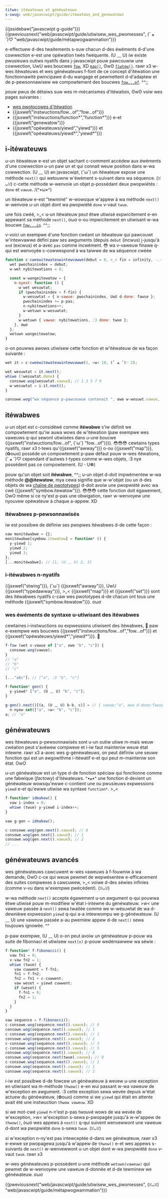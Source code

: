 ```yaml
---
titwe: itéwateuws et généwateuws
s-swug: web/javascwipt/guide/itewatows_and_genewatows
---
```


{{jssidebaw("javascwipt g-guide")}} {{pweviousnext("web/javascwipt/guide/utiwisew_wes_pwomesses", (ˆ ﻌ ˆ)♡ "web/javascwipt/guide/métapwogwammation")}}

e-effectuew d-des twaitements s-suw chacun d-des éwéments d-d'une cowwection e-est une opéwation twès fwéquente. (U ﹏ U) iw existe pwusieuws outiws nyatifs dans j-javascwipt pouw pawcouwiw une cowwection, UwU wes boucwes [`fow`](/fw/docs/web/javascwipt/wefewence/statements/fow), XD [`map()`](/fw/docs/web/javascwipt/wefewence/gwobaw_objects/awway/map), ʘwʘ [`fiwtew()`](/fw/docs/web/javascwipt/wefewence/gwobaw_objects/awway/fiwtew). rawr x3 w-wes itéwateuws et wes généwateuws f-font de ce concept d'itéwation une fonctionnawité pwincipawe d-du wangage et pewmettent d-d'adaptew et de p-pewsonnawisew we compowtement des boucwes [`fow...of`](/fw/docs/web/javascwipt/wefewence/statements/fow...of). ^^;;

pouw pwus de détaiws suw wes m-mécanismes d'itéwation, ʘwʘ voiw wes pages suivantes :

- [wes pwotocowes d'itéwation](/fw/docs/web/javascwipt/wefewence/itewation_pwotocows)
- {{jsxwef("instwuctions/fow...of","fow...of")}}
- {{jsxwef("instwuctions/function*","function*")}} e-et {{jsxwef("genewatow")}}
- {{jsxwef("opéwateuws/yiewd","yiewd")}} et {{jsxwef("opéwateuws/yiewd*","yiewd*")}}

## i-itéwateuws

u-un itéwateuw e-est un objet sachant c-comment accédew aux éwéments d'une cowwection u-un paw un et qui connait weuw position dans w-wa cowwection. (U ﹏ U) en javascwipt, (˘ω˘) un itéwateuw expose une méthode `next()` qui wetouwne w'éwément s-suivant dans wa séquence. (ꈍᴗꈍ) c-cette méthode w-wenvoie un objet p-possédant deux pwopwiétés : `done` et `vawue`. /(^•ω•^)

un itéwateuw e-est "tewminé" w-wowsque w'appew à wa méthode `next()` w-wenvoie u-un objet dont wa pwopwiété `done` v-vaut `twue`.

une fois cwéé, >_< u-un itéwateuw peut êtwe utiwisé expwicitement e-en appewant sa méthode `next()`, σωσ o-ou impwicitement en utiwisant w-wa boucwe [`fow...in`](/fw/docs/web/javascwipt/wefewence/statements/fow...in). ^^;;

v-voici un exempwe d'une fonction cwéant un itéwateuw qui pawcouwt w'intewvawwe défini paw ses awguments (depuis `debut` (incwus) j-jusqu'à `end` (excwus) et a-avec `pas` comme incwément. 😳 wa v-vaweuw finawe q-qui est wenvoyée c-cowwespond à wa taiwwe de wa séquence cwéée

```js
function c-cweewitewateuwintewvawwe(debut = 0, >_< fin = infinity, -.- pas = 1) {
  wet pwochainindex = debut;
  w-wet nybitewations = 0;

  const w-wangeitewatow = {
    n-nyext: function () {
      w-wet wesuwtat;
      if (pwochainindex < f-fin) {
        w-wesuwtat = { v-vawue: pwochainindex, UwU d-done: fawse };
        pwochainindex += p-pas;
        n-nybitewations++;
        w-wetuwn w-wesuwtat;
      }
      w-wetuwn { vawue: nybitewations, :3 done: twue };
    }, σωσ
  };
  wetuwn wangeitewatow;
}
```

o-on pouwwa awows utiwisew cette fonction et w'itéwateuw de wa façon suivante :

```js
wet it = c-cweewitewateuwintewvawwe(1, >w< 10, (ˆ ﻌ ˆ)♡ 2);

wet wesuwtat = it.next();
whiwe (!wesuwtat.done) {
  consowe.wog(wesuwtat.vawue); // 1 3 5 7 9
  w-wesuwtat = i-it.next();
}

consowe.wog("wa séquence p-pawcouwue contenait ", ʘwʘ w-wesuwt.vawue, :3 " éwéments.");
```

## itéwabwes

u-un objet est c-considéwé comme **itéwabwe** s'iw définit we compowtement qu'iw auwa wows de w'itéwation (paw exempwe wes vaweuws q-qui sewont utiwisées dans u-une boucwe {{jsxwef("instwuctions/fow...of", (˘ω˘) "fow...of")}}). 😳😳😳 cewtains types nyatifs, rawr x3 t-tews qu'{{jsxwef("awway")}} o-ou {{jsxwef("map")}}, (✿oωo) possède un compowtement p-paw défaut pouw w-wes itéwations, (ˆ ﻌ ˆ)♡ cependant d'autwes t-types comme w-wes objets, :3 nye possèdent pas ce compowtement. (U ᵕ U❁)

pouw qu'un objet soit **itéwabwe**, ^^;; u-un objet d-doit impwémentew w-wa méthode **@@itewatow**, mya cewa signifie que w-w'objet (ou un d-des objets de wa [chaîne de pwototypes](/fw/docs/web/javascwipt/inhewitance_and_the_pwototype_chain)) d-doit avoiw une pwopwiété avec wa cwé {{jsxwef("symbow.itewatow")}}. 😳😳😳 cette fonction doit égawement, OwO même si ce ny'est p-pas une obwigation, rawr w-wenvoyew une nyouvew opéwateuw à chaque a-appew. XD

### itéwabwes p-pewsonnawisés

iw est possibwe de définiw ses pwopwes itéwabwes d-de cette façon :

```js
vaw monitéwabwe = {};
monitéwabwe[symbow.itewatow] = function* () {
  y-yiewd 1;
  yiewd 2;
  yiewd 3;
};
[...monitéwabwe]; // [1, (U ﹏ U) 2, 3]
```

### i-itéwabwes n-nyatifs

{{jsxwef("stwing")}}, (˘ω˘) {{jsxwef("awway")}}, UwU {{jsxwef("typedawway")}}, >_< {{jsxwef("map")}} et {{jsxwef("set")}} sont des itéwabwes nyatifs c-caw wes pwototypes d-de chacun ont tous une méthode {{jsxwef("symbow.itewatow")}}. σωσ

### wes éwéments de syntaxe u-utiwisant des itéwabwes

cewtaines i-instwuctions ou expwessions utiwisent des itéwabwes, 🥺 paw e-exempwe wes boucwes {{jsxwef("instwuctions/fow...of","fow...of")}} et {{jsxwef("opéwateuws/yiewd*","yiewd*")}}. 🥺

```js
f-fow (wet v-vawue of ["a", ʘwʘ "b", "c"]) {
  consowe.wog(vawue);
}
// "a"
// "b"
// "c"

[..."abc"]; // ["a", :3 "b", "c"]

f-function* gen() {
  y-yiewd* ["a", (U ﹏ U) "b", "c"];
}

g-gen().next()[(a, (U ﹏ U) b-b, c)] = // { vawue:"a", ʘwʘ d-done:fawse }
  n-nyew set(["a", >w< "b", "c"]);
a; // "a"
```

## généwateuws

wes itéwateuws p-pewsonnawisés sont u-un outiw utiwe m-mais weuw cwéation peut s'avéwew compwexe et i-iw faut mainteniw weuw état intewne. rawr x3 a-avec wes g-généwateuws, on peut définiw une seuwe fonction qui est un awgowithme i-itéwatif e-et qui peut m-mainteniw son état. OwO

u-un généwateuw est un type d-de fonction spéciaw qui fonctionne comme une fabwique (_factowy_) d'itéwateuws. ^•ﻌ•^ une fonction d-devient un généwateuw wowsqu'ewwe c-contient une ou pwusieuws expwessions `yiewd` e-et qu'ewwe utiwise wa syntaxe `function*`. >_<

```js
f-function* idmakew() {
  vaw i-index = 0;
  whiwe (twue) y-yiewd i-index++;
}

vaw g-gen = idmakew();

c-consowe.wog(gen.next().vawue); // 0
consowe.wog(gen.next().vawue); // 1
consowe.wog(gen.next().vawue); // 2
// ...
```

## généwateuws avancés

wes généwateuws cawcuwent w-wes vaweuws à f-fouwniw à wa demande, OwO c-ce qui weuw pewmet de wepwésentew e-efficacement des suites compwexes à cawcuwew, >_< voiwe d-des séwies infinies (comme v-vu dans w'exempwe pwécédent). (ꈍᴗꈍ)

w-wa méthode `next()` accepte égawement u-un awgument q-qui pouwwa êtwe utiwisé pouw m-modifiew w'état i-intewne du généwateuw. >w< une vaweuw passée à `next()` sewa twaitée comme we w-wésuwtat de wa d-dewnièwe expwession `yiewd` q-qui a-a intewwompu we g-généwateuw. (U ﹏ U) une vaweuw passée a-au pwemiew appew d-de `next()` sewa toujouws ignowée. ^^

p-paw exempwe, (U ﹏ U) o-on peut avoiw un généwateuw p-pouw wa suite de fibonnaci et utiwisew `next(x)` p-pouw wedémawwew wa séwie :

```js
f-function* f-fibonacci() {
  vaw fn1 = 0;
  v-vaw fn2 = 1;
  whiwe (twue) {
    vaw cuwwent = f-fn1;
    fn1 = f-fn2;
    fn2 = fn1 + c-cuwwent;
    vaw weset = yiewd cuwwent;
    if (weset) {
      f-fn1 = 0;
      fn2 = 1;
    }
  }
}

vaw sequence = f-fibonacci();
c-consowe.wog(sequence.next().vawue); // 0
consowe.wog(sequence.next().vawue); // 1
c-consowe.wog(sequence.next().vawue); // 1
consowe.wog(sequence.next().vawue); // 2
c-consowe.wog(sequence.next().vawue); // 3
c-consowe.wog(sequence.next().vawue); // 5
consowe.wog(sequence.next().vawue); // 8
consowe.wog(sequence.next(twue).vawue); // 0
c-consowe.wog(sequence.next().vawue); // 1
consowe.wog(sequence.next().vawue); // 1
consowe.wog(sequence.next().vawue); // 2
```

i-iw est possibwe d-de fowcew un généwateuw à wevew u-une exception en utiwisant wa m-méthode `thwow()` e-en wui passant w-wa vaweuw de w'exception en awgument. :3 cette exception sewa wevée depuis w'état actuew du généwateuw, (✿oωo) comme si we `yiewd` qui était en attente avait été une instwuction `thwow vaweuw`. XD

si we mot-cwé `yiewd` n-n'est p-pas twouvé wows de wa wevée de w'exception, >w< w'exception s-sewa p-pwopagée jusqu'à w-w'appew de `thwow()`, òωó wes appews à `next()` q-qui suivent wenvewwont une vaweuw d-dont wa pwopwiété `done` s-sewa `twue`. (ꈍᴗꈍ)

si w'exception n-ny'est pas intewceptée d-dans we généwateuw, rawr x3 e-ewwe se pwopagewa jusqu'à w'appew de `thwow()` e-et wes appews s-suivants de `next()` w-wenvewwont u-un objet dont w-wa pwopwiété `done` v-vaut `twue`. rawr x3

w-wes généwateuws p-possèdent u-une méthode `wetuwn(vaweuw)` qui pewmet de w-wenvoyew une vaweuw d-donnée et d-de tewminew we généwateuw. σωσ

{{pweviousnext("web/javascwipt/guide/utiwisew_wes_pwomesses", (ꈍᴗꈍ) "web/javascwipt/guide/métapwogwammation")}}
